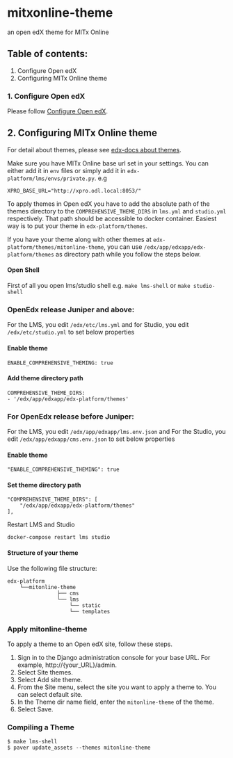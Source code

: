 # mitxonline-theme
an open edX theme for MITx Online

## Table of contents:
1. Configure Open edX
2. Configuring MITx Online theme


### 1. Configure Open edX

Please follow [Configure Open edX](https://github.com/mitodl/mitxonline/blob/main/docs/configure_open_edx.md).

## 2. Configuring MITx Online theme

For detail about themes, please see [edx-docs about themes](https://edx.readthedocs.io/projects/edx-installing-configuring-and-running/en/latest/configuration/changing_appearance/theming/overview_themes.html).

Make sure you have MITx Online base url set in your settings. You can either add it in `env` files or simply add it in `edx-platform/lms/envs/private.py`. e.g

`XPRO_BASE_URL="http://xpro.odl.local:8053/"`

To apply themes in Open edX you have to add the absolute path of the themes directory to the `COMPREHENSIVE_THEME_DIRS` in `lms.yml` and `studio.yml` respectively.
That path should be accessible to docker container. Easiest way is to put your theme in `edx-platform/themes`.

If you have your theme along with other themes at `edx-platform/themes/mitonline-theme`, you can use `/edx/app/edxapp/edx-platform/themes` as directory path while you follow the steps below.

#### Open Shell
First of all you open lms/studio shell e.g. `make lms-shell` or `make studio-shell`

### OpenEdx release Juniper and above:
For the LMS, you edit `/edx/etc/lms.yml` and for Studio, you edit `/edx/etc/studio.yml` to set below properties

#### Enable theme
`ENABLE_COMPREHENSIVE_THEMING: true`

#### Add theme directory path
```
COMPREHENSIVE_THEME_DIRS:
- '/edx/app/edxapp/edx-platform/themes'
```


### For OpenEdx release before Juniper:
For the LMS, you edit `/edx/app/edxapp/lms.env.json` and For the Studio, you edit `/edx/app/edxapp/cms.env.json` to set below properties

#### Enable theme
`"ENABLE_COMPREHENSIVE_THEMING": true`

#### Set theme directory path
```
"COMPREHENSIVE_THEME_DIRS": [
    "/edx/app/edxapp/edx-platform/themes"
],
```

Restart LMS and Studio

`docker-compose restart lms studio`

#### Structure of your theme

Use the following file structure:

```
edx-platform
    └──mitonline-theme
                ├── cms
                └── lms
                    └── static
                    └── templates
```

### Apply mitonline-theme

To apply a theme to an Open edX site, follow these steps.

1. Sign in to the Django administration console for your base URL. For example, http://{your_URL}/admin.
2. Select Site themes.
3. Select Add site theme.
4. From the Site menu, select the site you want to apply a theme to. You can select default site.
5. In the Theme dir name field, enter the `mitonline-theme` of the theme.
6. Select Save.

### Compiling a Theme

```
$ make lms-shell
$ paver update_assets --themes mitonline-theme
```
